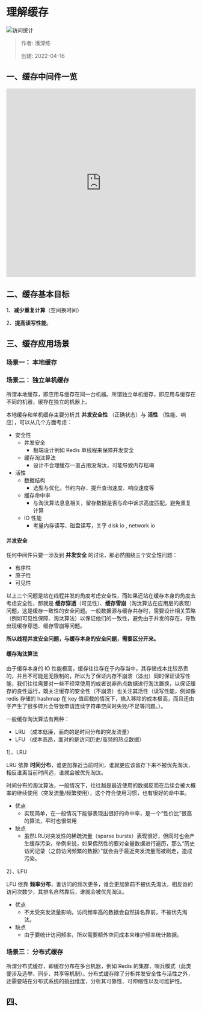 # 理解缓存

![访问统计](https://visitor-badge.glitch.me/badge?page_id=senlypan.qa.08-cache-all&left_color=blue&right_color=red)

> 作者: 潘深练
>
> 创建: 2022-04-16

## 一、缓存中间件一览

<iframe id="embed_dom" name="embed_dom" frameborder="0" 
    style="display: block;width: 100%;height: 500px;" 
    src="https://www.processon.com/embed/625a74ed7d9c0803435cec42"></iframe>


## 二、缓存基本目标

1、**减少重复计算**（空间换时间）

2、**提高读写性能**。


## 三、缓存应用场景

### 场景一： 本地缓存
### 场景二： 独立单机缓存

所谓本地缓存，即应用与缓存在同一台机器。所谓独立单机缓存，即应用与缓存在不同的机器，缓存在独立的机器上。

本地缓存和单机缓存主要分析其 **并发安全性** （正确状态）与 **活性** （性能、响应），可以从几个方面考虑：

- 安全性
    - 并发安全
        - 极端设计例如 Redis 单线程来保障并发安全
    - 缓存淘汰算法
        - 设计不合理缓存一直占用没淘汰，可能导致内存枯竭
- 活性
    - 数据结构
        - 选型与优化，节约内存、提升查询速度、响应速度等
    - 缓存命中率
        - 与淘汰算法息息相关，留存数据是否与命中诉求高度匹配，避免重复计算
    - IO 性能
        - 考量内存读写、磁盘读写，关乎 disk io , network io

#### 并发安全

任何中间件只要一涉及到 **并发安全** 的讨论，那必然围绕三个安全性问题：

- 有序性
- 原子性
- 可见性

以上三个问题是站在线程并发的角度考虑安全性，而如果还站在缓存本身的角度去考虑安全性，那就是 **缓存穿透**（可见性）、**缓存雪崩**（淘汰算法在应用层的表现）问题，这是缓存一致性的安全问题。一般数据源与缓存共存时，需要设计相关策略（例如可见性保障、淘汰算法）以保证他们的一致性，避免由于并发的存在，导致出现缓存穿透、缓存雪崩等问题。

**所以线程并发安全问题，与缓存本身的安全问题，需要区分开来。**

#### 缓存淘汰算法

由于缓存本身的 IO 性能极高，缓存往往存在于内存当中，其存储成本比较昂贵的，并且不可能是无限制的，所以为了保证内存不崩溃（溢出）同时保证读写性能，我们往往需要对一些不经常使用的或者说非热点数据进行淘汰置换，以保证缓存的良性运行，既关注缓存的安全性（不崩溃）也关注其活性（读写性能，例如像 redis 存储的 hashmap 在 key 值超载的情况下，插入移除的成本极高，而且还由于产生了很多碎片会导致申请连续字符串空间时失败/不足等问题。）。

一般缓存淘汰算法有两种：

- LRU （成本低廉，面向的是时间分布的突发流量）
- LFU （成本高昂，面对的是访问历史/高频的热点数据）

1）、LRU

LRU 依靠 **时间分布**，谁更加靠近当前时间，谁就更应该留存下来不被优先淘汰，相反谁离当前时间远，谁就会被优先淘汰。

时间分布的淘汰算法，一般情况下，往往越是最近使用的数据反而在后续会被大概率的继续使用（突发流量/频繁使用），这个符合使用习惯，也有很好的命中率。

- 优点
    - 实现简单，在一般情况下能够表现出很好的命中率，是一个“性价比”很高的算法，平时也很常用
- 缺点
    - 虽然LRU对突发性的稀疏流量（sparse bursts）表现很好，但同时也会产生缓存污染，举例来说，如果偶然性的要对全量数据进行遍历，那么“历史访问记录（之前访问频繁的数据）”就会由于最近突发流量而被刷走，造成污染。


2）、LFU

LFU 依靠 **频率分布**，谁访问的频次更多，谁会更加靠前不被优先淘汰，相反谁的访问次数少，其排名自然靠后，谁就会被优先淘汰。

- 优点
    - 不太受突发流量影响，访问频率高的数据会自然排名靠前，不被优先淘汰。
- 缺点
    - 由于要统计访问频率，所以需要额外空间成本来维护频率统计数据。





### 场景三： 分布式缓存

所谓分布式缓存，即缓存分布在多台机器，例如 Redis 的集群、哨兵模式（此类便涉及选举、同步、共享等机制）。分布式缓存除了分析并发安全性与活性之外，还需要站在分布式系统的挑战维度，分析其可靠性、可伸缩性以及可维护性。


## 四、